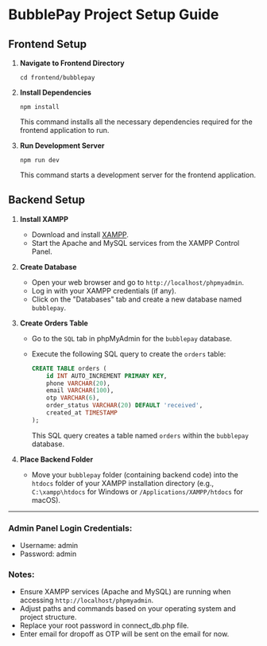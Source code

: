# BubblePay Project Setup Guide

## Frontend Setup

1. **Navigate to Frontend Directory**
   ```
   cd frontend/bubblepay
   ```

2. **Install Dependencies**
   ```
   npm install
   ```
   This command installs all the necessary dependencies required for the frontend application to run. 

3. **Run Development Server**
   ```
   npm run dev
   ```
   This command starts a development server for the frontend application. 

## Backend Setup

1. **Install XAMPP**

   - Download and install [XAMPP](https://www.apachefriends.org/index.html).
   - Start the Apache and MySQL services from the XAMPP Control Panel.

2. **Create Database**

   - Open your web browser and go to `http://localhost/phpmyadmin`.
   - Log in with your XAMPP credentials (if any).
   - Click on the "Databases" tab and create a new database named `bubblepay`.

3. **Create Orders Table**

   - Go to the `SQL` tab in phpMyAdmin for the `bubblepay` database.
   - Execute the following SQL query to create the `orders` table:

     ```sql
     CREATE TABLE orders (
         id INT AUTO_INCREMENT PRIMARY KEY,
         phone VARCHAR(20),
         email VARCHAR(100),
         otp VARCHAR(6),
         order_status VARCHAR(20) DEFAULT 'received',
         created_at TIMESTAMP
     );
     ```
     This SQL query creates a table named `orders` within the `bubblepay` database.

4. **Place Backend Folder**

   - Move your `bubblepay` folder (containing backend code) into the `htdocs` folder of your XAMPP installation directory (e.g., `C:\xampp\htdocs` for Windows or `/Applications/XAMPP/htdocs` for macOS).

---

### Admin Panel Login Credentials:
- Username: admin
- Password: admin

### Notes:
- Ensure XAMPP services (Apache and MySQL) are running when accessing `http://localhost/phpmyadmin`.
- Adjust paths and commands based on your operating system and project structure.
- Replace your root password in connect_db.php file.
- Enter email for dropoff as OTP will be sent on the email for now. 
